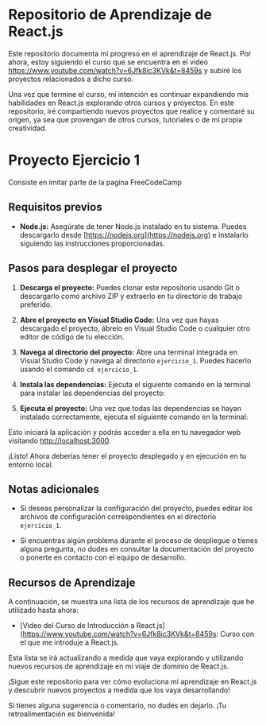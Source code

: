 # Repositorio de Aprendizaje de React.js

Este repositorio documenta mi progreso en el aprendizaje de React.js. Por ahora, estoy siguiendo el curso que se encuentra en el video https://www.youtube.com/watch?v=6Jfk8ic3KVk&t=8459s y subiré los proyectos relacionados a dicho curso.

Una vez que termine el curso, mi intención es continuar expandiendo mis habilidades en React.js explorando otros cursos y proyectos. En este repositorio, iré compartiendo nuevos proyectos que realice y comentaré su origen, ya sea que provengan de otros cursos, tutoriales o de mi propia creatividad.

# Proyecto Ejercicio 1

Consiste en imitar parte de la pagina FreeCodeCamp


## Requisitos previos

- **Node.js:** Asegúrate de tener Node.js instalado en tu sistema. Puedes descargarlo desde [https://nodejs.org](https://nodejs.org) e instalarlo siguiendo las instrucciones proporcionadas.

## Pasos para desplegar el proyecto

1. **Descarga el proyecto:** Puedes clonar este repositorio usando Git o descargarlo como archivo ZIP y extraerlo en tu directorio de trabajo preferido.

2. **Abre el proyecto en Visual Studio Code:** Una vez que hayas descargado el proyecto, ábrelo en Visual Studio Code o cualquier otro editor de código de tu elección.

3. **Navega al directorio del proyecto:** Abre una terminal integrada en Visual Studio Code y navega al directorio `ejercicio_1`. Puedes hacerlo usando el comando `cd ejercicio_1`.

4. **Instala las dependencias:** Ejecuta el siguiente comando en la terminal para instalar las dependencias del proyecto:

5. **Ejecuta el proyecto:** Una vez que todas las dependencias se hayan instalado correctamente, ejecuta el siguiente comando en la terminal:

Esto iniciará la aplicación y podrás acceder a ella en tu navegador web visitando [http://localhost:3000](http://localhost:3000).

¡Listo! Ahora deberías tener el proyecto desplegado y en ejecución en tu entorno local.

## Notas adicionales

- Si deseas personalizar la configuración del proyecto, puedes editar los archivos de configuración correspondientes en el directorio `ejercicio_1`.

- Si encuentras algún problema durante el proceso de despliegue o tienes alguna pregunta, no dudes en consultar la documentación del proyecto o ponerte en contacto con el equipo de desarrollo.


## Recursos de Aprendizaje

A continuación, se muestra una lista de los recursos de aprendizaje que he utilizado hasta ahora:

- [Video del Curso de Introducción a React.js](https://www.youtube.com/watch?v=6Jfk8ic3KVk&t=8459s: Curso con el que me introduje a React.js.
<!--- [Nombre del recurso 1](enlace_al_recurso_1): Descripción o breve explicación del recurso 1.-->

Esta lista se irá actualizando a medida que vaya explorando y utilizando nuevos recursos de aprendizaje en mi viaje de dominio de React.js.

¡Sigue este repositorio para ver cómo evoluciona mi aprendizaje en React.js y descubrir nuevos proyectos a medida que los vaya desarrollando!

Si tienes alguna sugerencia o comentario, no dudes en dejarlo. ¡Tu retroalimentación es bienvenida!

